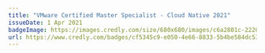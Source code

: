 ```yaml
---
title: "VMware Certified Master Specialist - Cloud Native 2021"
issueDate: 1 Apr 2021
badgeImage: https://images.credly.com/size/680x680/images/c6a2801c-2220-4398-bd53-eb133db3033f/Vmware_Sp_MS_CloudNative.png
url: https://www.credly.com/badges/cf5345c9-e050-4e66-8833-5b4be584dc53
---
```

